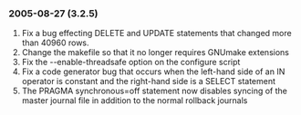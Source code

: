 ### 2005\-08\-27 (3\.2\.5\)

1. Fix a bug effecting DELETE and UPDATE statements that changed
more than 40960 rows.
2. Change the makefile so that it no longer requires GNUmake extensions
3. Fix the \-\-enable\-threadsafe option on the configure script
4. Fix a code generator bug that occurs when the left\-hand side of an IN
operator is constant and the right\-hand side is a SELECT statement
5. The PRAGMA synchronous\=off statement now disables syncing of the
master journal file in addition to the normal rollback journals




